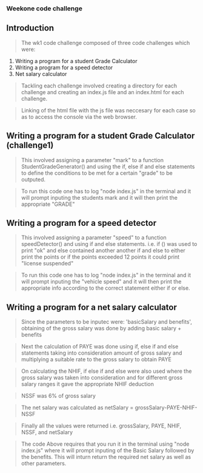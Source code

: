 ### Weekone code challenge ##


## Introduction ##
> The wk1 code challenge composed of three code challenges which were:
1. Writing a program for a student Grade Calculator
2. Writing a program for a speed detector
3. Net salary calculator
> Tackling each challenge involved creating a directory for each challenge and creating an index.js file and an index.html for each challenge.

> Linking of the html file with the js file was neccesary for each case so as to access the console via the web browser.  


## Writing a program for a student Grade Calculator (challenge1) ##
> This involved assigning a parameter "mark" to a function StudentGradeGenerator() and using the if, else if and else statements to define the conditions to be met 
for a certain "grade" to be outputed.

>To run this code one has to log "node index.js" in the terminal and it will prompt inputing the students mark and it will then print the appropriate "GRADE"


## Writing a program for a speed detector ##
> This involved assigning a parameter "speed" to a function speedDetector() and using if and else statements. i.e. if () was used to print "ok" and else contained another another if and else to either print the points or if the points exceeded 12 points it could print "license suspended"

>To run this code one has to log "node index.js" in the terminal and it will prompt inputing the "vehicle speed" and it will then print the appropriate info according to the correct statement either if or else.


## Writing a program for a net salary calculator ##
> Since the parameters to be inputec were: 'basicSalary and benefits', obtaining of the gross salary was done by adding basic salary + benefits

> Next the calculation of PAYE was done using if, else if and else statements taking into consideration amount of gross salary and multiplying a suitable rate to the gross salary to obtain PAYE

>On calculating the NHIF, if else if and else were also used where the gross salary was taken into consideration and for different gross salary ranges it gave the appropriate NHIF deduction

>NSSF was 6% of gross salary

> The net salary was calculated as netSalary = grossSalary-PAYE-NHIF-NSSF

> Finally all the values were returned i.e. grossSalary, PAYE, NHIF, NSSF, and netSalary

> The code Above requires that you run it in the terminal using "node index.js" where it will prompt inputing of the Basic Salary followed by the benefits.
This will inturn return the required net salary as well as other parameters.